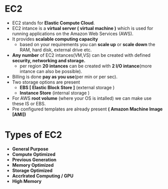 
# EC2

- EC2 stands for **Elastic Compute Cloud**.
- EC2 intance is a **virtual server ( virtual machine )** which is used for running applications on the Amazon Web Services (AWS).
- It provides **scalable computing capacity**
    -   based on your requirements you can **scale up** or **scale down** the RAM, hard disk, external drive etc.
- **Any number** of EC2 intances(VM,VS) can be created with defined **security, networking and storage.**
    - per region **20 intances** can be created with **2 I/O intance**(more intance can also be possible).
- Billing is done **pay as you use**(per min or per sec).
- Two storage options are present
    - **EBS [ Elastic Block Store ]** (external storage )
    - **Instance Store** (internal storage )
- For AWS **root volume** (where your OS is intalled) we can make use these IS or EBS.
- Pre configured templates are already present **( Amazon Machine Image [AMI])**

# Types of EC2

- **General Purpose**
- **Compute Optimized**
- **Previous Generation**
- **Memory Optimized**
- **Storage Optimized**
- **Accrlrated Computing / GPU**
- **High Memory**
